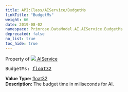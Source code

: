 ```yaml
---
title: API:Class/AIService/BudgetMs
linkTitle: "BudgetMs"
weight: 66
date: 2019-08-02
namespace: Primrose.DataModel.AI.AIService.BudgetMs
deprecated: false
no_list: true
toc_hide: true
---
```

Property of <a href="/docs/api-reference/Class/AIService"><img src="/icons/silk/chart_curve.png"/>&nbsp;AIService</a>
<pre class="method-declaration">
BudgetMs: <a class="type" href="/docs/api-reference/System/Primitives#single">float32</a></pre>
<b>Value Type: </b>
<a class="type" href="/docs/api-reference/System/Primitives#single">float32</a>
<br/>
<b>Description: </b>
The budget time in miliseconds for AI.

